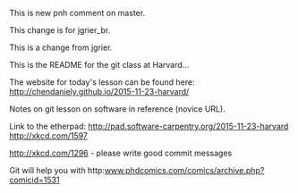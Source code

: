 This is new pnh comment on master.

This change is for jgrier_br.

This is a change from jgrier.

This is the README for the git class at Harvard...

The website for today's lesson can  be found here:
  http://chendaniely.github.io/2015-11-23-harvard/

Notes on git lesson on software in reference (novice URL).

Link to the etherpad: http://pad.software-carpentry.org/2015-11-23-harvard
http://xkcd.com/1597

http://xkcd.com/1296 - please write good commit messages

Git will help you with
http:www.phdcomics.com/comics/archive.php?comicid=1531

